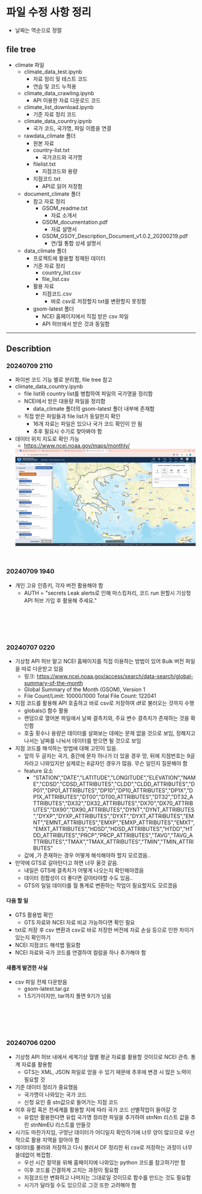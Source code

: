# 파일 수정 사항 정리
- 날짜는 역순으로 정렬

## file tree
- climate 파일
	- climate_data_test.ipynb
		- 자료 정리 및 테스트 코드
        - 연습 및 코드 누적용
	- climate_data_crawling.ipynb
		- API 이용한 자료 다운로드 코드
    - climate_list_download.ipynb
        - 기준 자료 정리 코드
    - climate_data_country.ipynb
        - 국가 코드, 국가명, 파일 이름을 연결
	- rawdata_climate 폴더
		- 원본 자료
		- country-list.txt
			- 국가코드와 국가명
		- filelist.txt
			- 지점코드와 용량
		- 지점코드.txt
			- API로 읽어 저장함
	- document_climate 폴더
		- 참고 자료 정리
			- GSOM_readme.txt
				- 자료 소개서
			- GSOM_documentation.pdf
				- 자료 설명서
			- GSOM_GSOY_Description_Document_v1.0.2_20200219.pdf
				- 연/월 통합 상세 설명서
	- data_climate 폴더
		- 프로젝트에 활용할 정제된 데이터
		- 기준 자료 정리
			- country_list.csv
			- file_list.csv
		- 활용 자료
			- 지점코드.csv
				- 바로 csv로 저장할지 txt를 변환할지 못정함
        - gsom-latest 폴더
            - NCEI 홈페이지에서 직접 받은 csv 파일
            - API 허브에서 받은 것과 동일함
---

## Describtion

### 20240709 2110
- 파이썬 코드 기능 별로 분리함, file tree 참고
- climate_data_country.ipynb
    - file list와 country list를 병합하여 파일의 국가명을 정리함
    - NCEI에서 받은 대용량 파일을 정리함
        - data_climate 폴더의 gsom-latest 폴더 내부에 존재함
    - 직접 받은 파일들과 file list가 동일한지 확인
        - 16개 자료는 파일은 있으나 국가 코드 확인이 안 됨
        - 추후 필요시 수기로 찾아봐야 함
- 데이터 위치 지도로 확인 가능
    - https://www.ncei.noaa.gov/maps/monthly/
	<img src = "./img/NCEI_greece.png">

<br>

### 20240709 1940
- 개인 고유 인증키, 각자 버전 활용해야 함
    - AUTH = "secrets Leak alerts로 인해 마스킹처리, 코드 run 원할시 기상청 API 허브 가입 후 활용해 주세요."
    
<br>
<br>
<br>
<br>

### 20240707 0220
- 기상청 API 허브 말고 NCEI 홈페이지를 직접 이용하는 방법이 있어 Bulk 버전 파일을 따로 다운받고 있음
	- 링크: https://www.ncei.noaa.gov/access/search/data-search/global-summary-of-the-month
	- Global Summary of the Month (GSOM), Version 1
	- File Count/Limit: 10000/1000   Total File Count: 122041
- 지점 코드를 활용해 API 호출하고 바로 csv로 저장하여 df로 불러오는 것까지 수행
	- globals() 함수 활용
	- 랜덤으로 열어본 파일에서 날짜 결측치와, 주요 변수 결측치가 존재하는 것을 확인함
	- 호출 횟수나 용량은 데이터를 살펴보는 데에는 문제 없을 것으로 보임, 정해지고 나서는 날짜를 나눠서 데이터를 받으면 될 것으로 보임
- 지점 코드를 해석하는 방법에 대해 고민이 있음.
	- 앞의 두 글자는 국가, 중간에 문자 하나가 더 있을 경우 망, 뒤에 지점번호는 9글자라고 나와있지만 실제로는 8글자인 경우가 많음. 무슨 일인지 질문해야 함
	- feature 요소
		- "STATION","DATE","LATITUDE","LONGITUDE","ELEVATION","NAME","CDSD","CDSD_ATTRIBUTES","CLDD","CLDD_ATTRIBUTES","DP01","DP01_ATTRIBUTES","DP10","DP10_ATTRIBUTES","DP1X","DP1X_ATTRIBUTES","DT00","DT00_ATTRIBUTES","DT32","DT32_ATTRIBUTES","DX32","DX32_ATTRIBUTES","DX70","DX70_ATTRIBUTES","DX90","DX90_ATTRIBUTES","DYNT","DYNT_ATTRIBUTES","DYXP","DYXP_ATTRIBUTES","DYXT","DYXT_ATTRIBUTES","EMNT","EMNT_ATTRIBUTES","EMXP","EMXP_ATTRIBUTES","EMXT","EMXT_ATTRIBUTES","HDSD","HDSD_ATTRIBUTES","HTDD","HTDD_ATTRIBUTES","PRCP","PRCP_ATTRIBUTES","TAVG","TAVG_ATTRIBUTES","TMAX","TMAX_ATTRIBUTES","TMIN","TMIN_ATTRIBUTES"
	- 값에 ,가 존재하는 경우 어떻게 해석해야하 할지 모르겠음..
- 만약에 GTS로 갈아탄다고 하면 너무 울것 같음.
	- 내일은 GTS에 결측치가 어떻게 나오는지 확인해야겠음
	- 데이터 정합성이 더 좋다면 갈아타야할 수도 있음..
	- GTS의 일일 데이터를 월 통계로 변환하는 작업이 필요할지도 모르겠음
#### 다음 할 일
- GTS 활용법 확인
	- GTS 자료와 NCEI 자료 비교 가능하다면 확인 필요
- txt로 저장 후 csv 변환과 csv로 바로 저장한 버전에 자료 손실 등으로 인한 차이가 있는지 확인하기
- NCEI 지점코드 해석법 필요함
- NCEI 자료와 국가 코드를 연결하여 컬럼을 하나 추가해야 함
#### 새롭게 발견한 사실
- csv 파일 전체 다운받음
	- gsom-latest.tar.gz
	- 1.5기가이지만, tar까지 풀면 9기가 넘음

<br>
<br>
<br>
<br>

### 20240706 0200
- 기상청 API 허브 내에서 세계기상 월별 평균 자료를 활용할 것이므로 NCEI 관측. 통계 자료를 활용함
	- GTS는 XML, JSON 파일로 얻을 수 있기 때문에 추후에 변경 시 많은 노력이 필요할 것
- 기준 데이터 정리가 중요했음
	- 국가명이 나와있는 국가 코드
	- 신청 요인 중 stn값으로 들어가는 지점 코드
- 이후 유럽 혹은 전세계를 활용할 지에 따라 국가 코드 선별작업이 들어갈 것
	- 유럽만 활용한다면 유럽 국가명 정리한 파일을 추가하여 stnNm 리스트 값을 추린 stnNmEU 리스트를 만들것
- 시기도 마찬가지임, 구멍난 데이터가 어디일지 확인하기에 너무 양이 많으므로 우선적으로 활용 지역을 알아야 함
- 데이터를 불러와 저장하고 다시 불러서 DF 정리한 뒤 csv로 저장하는 과정이 너무 쓸데없이 복잡함.
	- 우선 시간 절약을 위해 홈페이지에 나와있는 python 코드를 참고하기만 함
	- 이후 코드를 간결하게 고치는 과정이 필요함
	- 지점코드만 변화하고 나머지는 그대로일 것이므로 함수를 만드는 것도 필요함
	- 시기가 달라질 수도 있으므로 그것 또한 고려해야 함